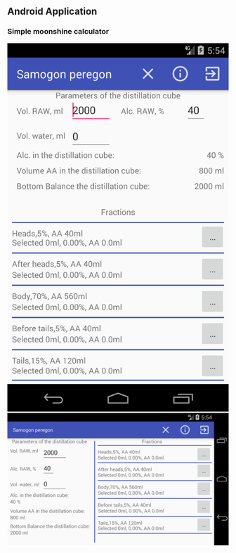 ## Android Application
### Simple moonshine calculator 

![Screen preview  ](device-2017-06-05-125423.png "vertical")
![Screen preview  ](device-2017-06-05-125454.png "horizontal")